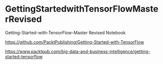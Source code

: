 # GettingStartedwithTensorFlowMasterRevised
Getting-Started-with-TensorFlow-Master Revised Notebook

https://github.com/PacktPublishing/Getting-Started-with-TensorFlow

https://www.packtpub.com/big-data-and-business-intelligence/getting-started-tensorflow
